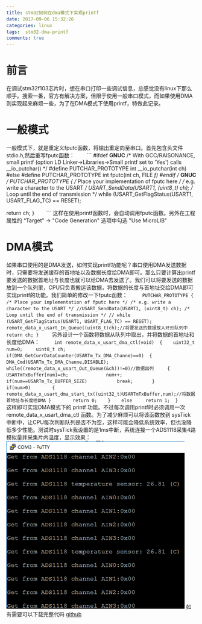 ```yaml
---
title: stm32如何在dma模式下实现printf
date: 2017-09-06 15:32:26
categories: linux
tags:  stm32-dma-printf
comments: true
---
```

# 前言
在调试stm32f103芯片时，想在串口打印一些调试信息，总感觉没有linux下那么顺手。搜索一番，官方有解决方案，但限于使用一般串口模式，而如果使用DMA则实现起来麻烦一些，为了在DMA模式下使用printf，特做此记录。
<!--more-->
# 一般模式
一般模式下，就是重定义fputc函数，将输出重定向至串口。首先包含头文件 stdio.h,然后重写fputc函数：
　　```
#ifdef __GNUC__
/* With GCC/RAISONANCE, small printf (option LD Linker->Libraries->Small printf set to 'Yes') calls __io_putchar() */
#define PUTCHAR_PROTOTYPE int __io_putchar(int ch)
#else
#define PUTCHAR_PROTOTYPE int fputc(int ch, FILE *f)
#endif /* __GNUC__ */
PUTCHAR_PROTOTYPE
{
  /* Place your implementation of fputc here */
  /* e.g. write a character to the USART */
  USART_SendData(USART1, (uint8_t) ch);
  /* Loop until the end of transmission */
  while (USART_GetFlagStatus(USART1, USART_FLAG_TC) == RESET);
	
  return ch;
}
　　```
这样在使用printf函数时，会自动调用fputc函数。另外在工程属性的 “Target" -> "Code Generation" 选项中勾选 "Use MicroLIB"
# DMA模式
如果串口使用的是DMA发送，如何实现printf功能呢？串口使用DMA发送数据时，只需要将发送缓存的首地址以及数据长度给DMA即可。那么只要计算出printf要发送的数据首地址与长度也就可以给DMA去发送了。我们可以将要发送的数据放到一个队列里，CPU只负责搬运该数据，将数据的长度与首地址交给DMA即可实现printf的功能。我们简单的修改一下fputc函数：
　　```
PUTCHAR_PROTOTYPE
{
  /* Place your implementation of fputc here */
  /* e.g. write a character to the USART */
  //USART_SendData(USART1, (uint8_t) ch);
  /* Loop until the end of transmission */
 // while (USART_GetFlagStatus(USART1, USART_FLAG_TC) == RESET);
  remote_data_x_usart_In_Queue((uint8_t)ch);//将要发送的数据放入环形队列中
  return ch;
}
　　```
另外设计一个函数将数据从队列中取出，并将数据的首地址和长度给DMA：
　　```
int remote_data_x_usart_dma_ctl(void) 
{ 	
	uint32_t num=0; 	uint8_t ch; 	
	if(DMA_GetCurrDataCounter(USARTm_Tx_DMA_Channe)==0) 
	{
		DMA_Cmd(USARTm_Tx_DMA_Channe,DISABLE); 		
		while((remote_data_x_usart_Out_Queue(&ch))!=0)//数据出列	
		{	 			
			USARTmTxBuffer[num]=ch; 			
			num++; 			
			if(num==USARTm_Tx_BUFFER_SIZE) 			
				break; 		
		} 		
		if(num>0) 		
		{ 			
			remote_data_x_usart_dma_start_tx((uint32_t)USARTmTxBuffer,num);//将数据首地址与长度给DMA
		} 		
		return 0; 	
	} 	
	else 	
		return 1; 
}
　　```
这样即可实现DMA模式下的 printf 功能。不过每次调用printf时必须调用一次 remote_data_x_usart_dma_ctl 函数。为了减少麻烦可以将该函数放到 sysTick 中断中，让CPU每次判断队列是否不为空，这样可能会降低系统效率，但也没降低多少性能。测试时sysTick我设置的是1ms中断，系统连接一个ADS1118采集4路模拟量并采集片内温度，显示效果：
![](stm32-dma-printf/printf.png)
如有需要可以下载完整代码 [github](https://github.com/StevenShiChina/stm32-ads1118)
